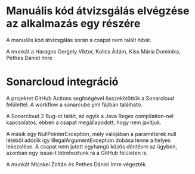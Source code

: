 # Manuális kód átvizsgálás elvégzése az alkalmazás egy részére

A manuális kód átvizsgálás során a csapat nem talált hibát.

A munkát a Haragos Gergely Viktor, Kalics Ádám, Kiss Mária Dominika, Pethes Dániel Imre

# Sonarcloud integráció

A projektet GitHub Actions segítségével összekötöttük a Sonarcloud felülettel. A workflow a sonarcube.yml fájlban található.

A Sonarcloud 2 Bug-ot talált, az egyik a Java Regex compilation-nel kapcsolatos, ebben a csapat megállapodott, hogy nem javítjuk.

A másik egy NullPointerException, mely valójában a paraméterek null létéből adódik így IllegalArgumentException dobása lenne a helyes lekezelése. A csapat nem jutott egyhangú közös döntésre az ügyben, azonban egy issue-t létrehoztunk rá a GitHub felületen is.

A munkát Micskei Zoltán és Pethes Dániel Imre végezték.
